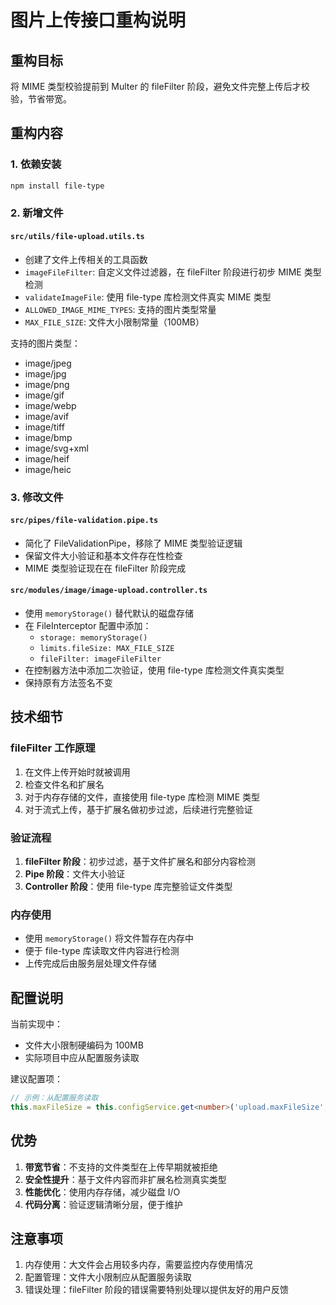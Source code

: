 # 图片上传接口重构说明

## 重构目标
将 MIME 类型校验提前到 Multer 的 fileFilter 阶段，避免文件完整上传后才校验，节省带宽。

## 重构内容

### 1. 依赖安装
```bash
npm install file-type
```

### 2. 新增文件

#### `src/utils/file-upload.utils.ts`
- 创建了文件上传相关的工具函数
- `imageFileFilter`: 自定义文件过滤器，在 fileFilter 阶段进行初步 MIME 类型检测
- `validateImageFile`: 使用 file-type 库检测文件真实 MIME 类型
- `ALLOWED_IMAGE_MIME_TYPES`: 支持的图片类型常量
- `MAX_FILE_SIZE`: 文件大小限制常量（100MB）

支持的图片类型：
- image/jpeg
- image/jpg
- image/png
- image/gif
- image/webp
- image/avif
- image/tiff
- image/bmp
- image/svg+xml
- image/heif
- image/heic

### 3. 修改文件

#### `src/pipes/file-validation.pipe.ts`
- 简化了 FileValidationPipe，移除了 MIME 类型验证逻辑
- 保留文件大小验证和基本文件存在性检查
- MIME 类型验证现在在 fileFilter 阶段完成

#### `src/modules/image/image-upload.controller.ts`
- 使用 `memoryStorage()` 替代默认的磁盘存储
- 在 FileInterceptor 配置中添加：
  - `storage: memoryStorage()`
  - `limits.fileSize: MAX_FILE_SIZE`
  - `fileFilter: imageFileFilter`
- 在控制器方法中添加二次验证，使用 file-type 库检测文件真实类型
- 保持原有方法签名不变

## 技术细节

### fileFilter 工作原理
1. 在文件上传开始时就被调用
2. 检查文件名和扩展名
3. 对于内存存储的文件，直接使用 file-type 库检测 MIME 类型
4. 对于流式上传，基于扩展名做初步过滤，后续进行完整验证

### 验证流程
1. **fileFilter 阶段**：初步过滤，基于文件扩展名和部分内容检测
2. **Pipe 阶段**：文件大小验证
3. **Controller 阶段**：使用 file-type 库完整验证文件类型

### 内存使用
- 使用 `memoryStorage()` 将文件暂存在内存中
- 便于 file-type 库读取文件内容进行检测
- 上传完成后由服务层处理文件存储

## 配置说明

当前实现中：
- 文件大小限制硬编码为 100MB
- 实际项目中应从配置服务读取

建议配置项：
```typescript
// 示例：从配置服务读取
this.maxFileSize = this.configService.get<number>('upload.maxFileSize', MAX_FILE_SIZE);
```

## 优势

1. **带宽节省**：不支持的文件类型在上传早期就被拒绝
2. **安全性提升**：基于文件内容而非扩展名检测真实类型
3. **性能优化**：使用内存存储，减少磁盘 I/O
4. **代码分离**：验证逻辑清晰分层，便于维护

## 注意事项

1. 内存使用：大文件会占用较多内存，需要监控内存使用情况
2. 配置管理：文件大小限制应从配置服务读取
3. 错误处理：fileFilter 阶段的错误需要特别处理以提供友好的用户反馈
